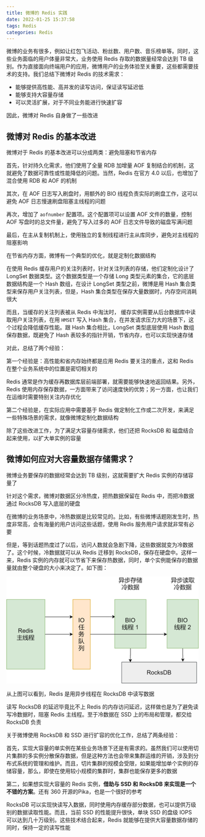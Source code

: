 ```yaml
---
title: 微博的 Redis 实践
date: 2022-01-25 15:37:58
tags: Redis
categories: Redis
---
```


微博的业务有很多，例如让红包飞活动、粉丝数、用户数、音乐榜单等。同时，这些业务面临的用户体量非常大，业务使用 Redis 存取的数据量经常会达到 TB 级别。作为直接面向终端用户的应用，微博用户的业务体验至关重要，这些都需要技术的支持。我们总结下微博对 Redis 的技术需求：



- 能够提供高性能、高并发的读写访问，保证读写延迟低
- 能够支持大容量存储
- 可以灵活扩展，对于不同业务能进行快速扩容



因此，微博对 Redis 自身做了一些改进



## 微博对 Redis 的基本改进



微博对于 Redis 的基本改进可以分成两类：避免阻塞和节省内存



首先，针对持久化需求，他们使用了全量 RDB 加增量 AOF 复制结合的机制，这就避免了数据可靠性或性能降低的问题。当然，Redis 在官方 4.0 以后，也增加了混合使用 RDB 和 AOF 的机制



其次，在 AOF 日志写入刷盘时，用额外的 BIO 线程负责实际的刷盘工作，这可以避免 AOF 日志慢速刷盘阻塞主线程的问题



再次，增加了 `aofnumber` 配置项。这个配置项可以设置 AOF 文件的数量，控制 AOF 写盘时的总文件量，避免了写入过多的 AOF 日志文件导致的磁盘写满问题



最后，在主从复制机制上，使用独立的复制线程进行主从库同步，避免对主线程的阻塞影响



在节省内存方面，微博有一个典型的优化，就是定制化数据结构



在使用 Redis 缓存用户的关注列表时，针对关注列表的存储，他们定制化设计了 LongSet 数据类型。这个数据类型是一个存储 Long 类型元素的集合，它的底层数据结构是一个 Hash 数组，在设计 LongSet 类型之前，微博是用 Hash 集合类型来保存用户关注列表，但是，Hash 集合类型在保存大量数据时，内存空间消耗很大



而且，当缓存的关注列表被从 Redis 中淘汰时， 缓存实例需要从后台数据库中读取用户关注列表，在用 `HMSET` 写入 Hash 集合，在并发请求压力大的场景下，这个过程会降低缓存性能。跟 Hash 集合相比，LongSet 类型底层使用 Hash 数组保存数据，既避免了 Hash 表较多的指针开销，节省内存，也可以实现快速存储



对此，总结了两个经验：



第一个经验是：高性能和省内存始终都是应用 Redis 要关注的重点，这和 Redis 在整个业务系统中的位置是密切相关的



Redis 通常是作为缓存再数据库层前端部署，就需要能够快速地返回结果。另外，Redis 使用内存保存数据，一方面带来了访问速度快的优势；另一方面，也让我们在运维时需要特别关注内存优化



第二个经验是，在实际应用中需要基于 Redis 做定制化工作或二次开发，来满足一些特殊场景的需求，就像微博定制化数据结构



除了这些改进工作，为了满足大容量存储需求，他们还把 RocksDB 和 磁盘结合起来使用，以扩大单实例的容量



## 微博如何应对大容量数据存储需求？



微博业务要保存的数据经常会达到 TB 级别，这就需要扩大 Redis 实例的存储容量了



针对这个需求，微博对数据区分冷热度，把热数据保留在 Redis 中，而把冷数据通过 RocksDB 写入底层的硬盘



在微博的业务场景中，冷热数据是比较常见的。比如，有些微博话题刚发生时，热度非常高，会有海量的用户访问这些话题，使用 Redis 服务用户请求就非常有必要



但是，等到话题热度过了以后，访问人数就会急剧下降，这些数据就变为冷数据了。这个时候，冷数据就可以从 Redis 迁移到 RocksDB，保存在硬盘中。这样一来，Redis 实例的内存就可以节省下来保存热数据，同时，单个实例能保存的数据量就由整个硬盘的大小来决定了。如下图：



![RocksDB](微博的-Redis-实践/RocksDB.png)



从上图可以看到，Redis 是用异步线程在 RocksDB 中读写数据



读写 RocksDB 的延迟毕竟比不上 Redis 的内存访问延迟，这样做也是为了避免读写冷数据时，阻塞 Redis 主线程。至于冷数据在 SSD 上的布局和管理，都交给 RocksDB 负责



关于微博使用 RocksDB 和 SSD 进行扩容的优化工作，总结了两条经验：



首先，实现大容量的单实例在某些业务场景下还是有需求的。虽然我们可以使用切片集群的多实例分散保存数据，但是这种方法也会带来集群运维的开销，涉及到分布式系统的管理和维护。而且，切片集群的规模会受限，如果能增加单个实例的存储容量，那么，即使在使用较小规模的集群时，集群也能保存更多的数据



第二，如果想实现大容量的 Redis 实例，**借助与 SSD 和 RocksDB 来实现是一个不错的方案**。还有 360 开源的Pika，也是一个很好的参考



RocksDB 可以实现快读写入数据，同时使用内存缓存部分数据，也可以提供万级别的数据读取性能。而且，当前 SSD 的性能提升很快，单块 SSD 的盘级 IOPS 可以达到几十万级别。这些技术结合起来，Redis 就能够在提供大容量数据存储的同时，保持一定的读写性能



